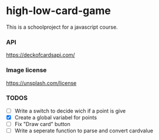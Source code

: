 # high-low-card-game
This is a schoolproject for a javascript course. 

### API
https://deckofcardsapi.com/


### Image license 
https://unsplash.com/license

### TODOS
- [ ] Write a switch to decide wich if a point is give
- [x] Create a global variabel for points 
- [ ] Fix "Draw card" button 
- [ ] Write a seperate function to parse and convert cardvalue